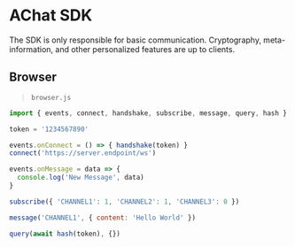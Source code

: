 # AChat SDK 

The SDK is only responsible for basic communication. Cryptography, meta-information, and other personalized features are up to clients.

## Browser

> `browser.js`

```js
import { events, connect, handshake, subscribe, message, query, hash } from './browser.js'

token = '1234567890'

events.onConnect = () => { handshake(token) }
connect('https://server.endpoint/ws')

events.onMessage = data => {
  console.log('New Message', data)
}

subscribe({ 'CHANNEL1': 1, 'CHANNEL2': 1, 'CHANNEL3': 0 })

message('CHANNEL1', { content: 'Hello World' })

query(await hash(token), {})
```

